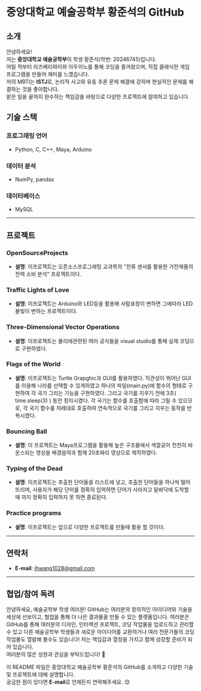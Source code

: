 # 중앙대학교 예술공학부 황준석의 GitHub

## 소개
안녕하세요!  
저는 **중앙대학교 예술공학부**의 학생 황준석(학번: 20246745)입니다.  
어릴 적부터 라즈베리파이와 아두이노를 통해 코딩을 즐겨왔으며, 직접 클래식한 게임 프로그램을 만들어 재미를 느꼈습니다.  
저의 MBTI는 **ISTJ**로, 논리적 사고와 유동 추론 문제 해결에 강하며 현실적인 문제를 해결하는 것을 좋아합니다.  
맡은 일을 끝까지 완수하는 책임감을 바탕으로 다양한 프로젝트에 참여하고 있습니다.

## 기술 스택
### 프로그래밍 언어
- Python, C, C++, Maya, Arduino 

### 데이터 분석
- NumPy, pandas  

### 데이터베이스
- MySQL

---

## 프로젝트
### OpenSourceProjects
- **설명**: 이프로젝트는 오픈소스프로그래밍 교과목의 "전류 센서를 활용한 가전제품의 전력 소비 분석" 프로젝트이다.

### Traffic Lights of Love
- **설명**: 이프로젝트는 Arduino와 LED등을 활용해 사람표정이 변하면 그에따라 LED불빛이 변하는 프로젝트이다.

### Three-Dimensional Vector Operations
- **설명**: 이프로젝트는 물리에관련된 여러 공식들을 visual studio를 통해 실제 코딩으로 구현하였다.

### Flags of the World
- **설명**: 이프로젝트는 Turtle Grapghic과 GUI를 활용하였다. 직관성이 뛰어난 GUI를 이용해 나라를 선택할 수 있게하였고 하나의 파일(main.py)에 함수의 형태로 구현하여 각 국기 그리는 기능을 구현하였다. 그리고 국기를 지우기 전에 3초( time.sleep(3) ) 동안 정지시켰다. 각 국기는 함수를 호출함에 따라 그릴 수 있으므로, 각 국기 함수를 차례대로 호출하여 연속적으로 국기를 그리고 지우는 동작을 반복시켰다.

### Bouncing Ball
- **설명**: 이 프로젝트는 Maya프로그램을 활용해 높은 구조물에서 색깔공이 천천히 바운스되는 영상을 배경음악과 함께 20초짜리 영상으로 제작하였다.

### Typing of the Dead
- **설명**: 이프로젝트는 추출한 단어들을 리스트에 넣고, 추출한 단어들을 하나씩 떨어뜨리며, 사용자가 해당 단어를 정확히 입력하면 단어가 사라지고  밑바닥에 도착할 때 까지 정확히 입력하지 못 하면 종료된다.


### Practice programs
- **설명**: 이프로젝트는 앞으로 다양한 프로잭트를 만들때 활용 할 것이다.
---

## 연락처
- **E-mail**: jhwang1028@gmail.com  

---

## 협업/참여 독려
안녕하세요, 예술공학부 학생 여러분!
GitHub는 여러분의 창의적인 아이디어와 기술을 세상에 선보이고, 협업을 통해 더 나은 결과물을 만들 수 있는 플랫폼입니다.
여러분은 GitHub를 통해 여러분의 디자인, 인터랙션 프로젝트, 코딩 작업물을 업로드하고 관리할 수 있고 다른 예술공학부 학생들과 새로운 아이디어를 교환하거나 여러 전문가들의 코딩 작업물도 열람해 볼수도 있습니다!
저는 책임감과 열정을 가지고 함께 성장할 준비가 되어 있습니다.  
여러분의 많은 성원과 관심을 부탁드립니다! 🚀  



이 README 파일은 중앙대학교 예술공학부 황준석의 GitHub를 소개하고 다양한 기술 및 프로젝트에 대해 설명합니다.  
궁금한 점이 있다면 **E-mail**로 언제든지 연락해주세요. 😊
